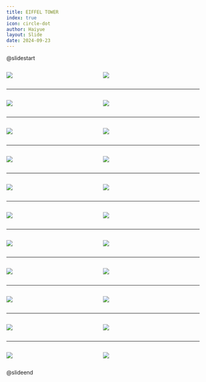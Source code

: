 ```yaml
---
title: EIFFEL TOWER
index: true
icon: circle-dot
author: Haiyue
layout: Slide
date: 2024-09-23
---
```

 
@slidestart

<div style="display:flex">
<div style="flex:1">

![](/reading/english/Level-Z/EIFFEL%20TOWER/001.webp)
</div>
<div style="flex:1">

![](/reading/english/Level-Z/EIFFEL%20TOWER/002.webp)
</div>
</div>

---

<div style="display:flex">
<div style="flex:1">

![](/reading/english/Level-Z/EIFFEL%20TOWER/003.webp)
</div>
<div style="flex:1">

![](/reading/english/Level-Z/EIFFEL%20TOWER/004.webp)
</div>
</div>

---

<div style="display:flex">
<div style="flex:1">

![](/reading/english/Level-Z/EIFFEL%20TOWER/005.webp)
</div>
<div style="flex:1">

![](/reading/english/Level-Z/EIFFEL%20TOWER/006.webp)
</div>
</div>

---

<div style="display:flex">
<div style="flex:1">

![](/reading/english/Level-Z/EIFFEL%20TOWER/007.webp)
</div>
<div style="flex:1">

![](/reading/english/Level-Z/EIFFEL%20TOWER/008.webp)
</div>
</div>

---

<div style="display:flex">
<div style="flex:1">

![](/reading/english/Level-Z/EIFFEL%20TOWER/009.webp)
</div>
<div style="flex:1">

![](/reading/english/Level-Z/EIFFEL%20TOWER/010.webp)
</div>
</div>

---

<div style="display:flex">
<div style="flex:1">

![](/reading/english/Level-Z/EIFFEL%20TOWER/011.webp)
</div>
<div style="flex:1">

![](/reading/english/Level-Z/EIFFEL%20TOWER/012.webp)
</div>
</div>

---

<div style="display:flex">
<div style="flex:1">

![](/reading/english/Level-Z/EIFFEL%20TOWER/013.webp)
</div>
<div style="flex:1">

![](/reading/english/Level-Z/EIFFEL%20TOWER/014.webp)
</div>
</div>

---

<div style="display:flex">
<div style="flex:1">

![](/reading/english/Level-Z/EIFFEL%20TOWER/015.webp)
</div>
<div style="flex:1">

![](/reading/english/Level-Z/EIFFEL%20TOWER/016.webp)
</div>
</div>

---

<div style="display:flex">
<div style="flex:1">

![](/reading/english/Level-Z/EIFFEL%20TOWER/017.webp)
</div>
<div style="flex:1">

![](/reading/english/Level-Z/EIFFEL%20TOWER/018.webp)
</div>
</div>

---

<div style="display:flex">
<div style="flex:1">

![](/reading/english/Level-Z/EIFFEL%20TOWER/019.webp)
</div>
<div style="flex:1">

![](/reading/english/Level-Z/EIFFEL%20TOWER/020.webp)
</div>
</div>

---

<div style="display:flex">
<div style="flex:1">

![](/reading/english/Level-Z/EIFFEL%20TOWER/021.webp)
</div>
<div style="flex:1">

![](/reading/english/Level-Z/EIFFEL%20TOWER/022.webp)
</div>
</div>

@slideend